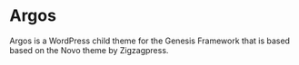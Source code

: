 # Argos
Argos is a WordPress child theme for the Genesis Framework that is based based on the Novo theme by Zigzagpress.
